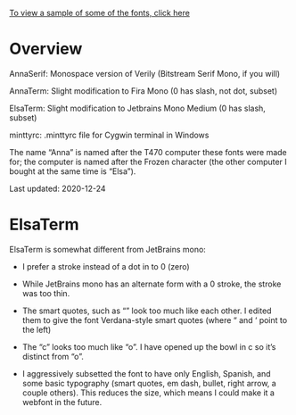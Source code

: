 [To view a sample of some of the fonts, click here](https://samboy.github.io/CaulixtlaFonts/MiscFonts/AnnaTerm/sample.html)

# Overview

AnnaSerif: Monospace version of Verily (Bitstream Serif Mono, if you will)

AnnaTerm: Slight modification to Fira Mono (0 has slash, not dot, subset)

ElsaTerm: Slight modification to Jetbrains Mono Medium (0 has slash, subset)

minttyrc: .minttyrc file for Cygwin terminal in Windows

The name “Anna” is named after the T470 computer these fonts were made
for; the computer is named after the Frozen character (the other
computer I bought at the same time is “Elsa”).

Last updated: 2020-12-24

# ElsaTerm

ElsaTerm is somewhat different from JetBrains mono:

* I prefer a stroke instead of a dot in to 0 (zero)

* While JetBrains mono has an alternate form with a 0 stroke, the stroke was
  too thin.

* The smart quotes, such as “” look too much like each other.  I edited
  them to give the font Verdana-style smart quotes (where “ and ‘ point
  to the left)

* The “c” looks too much like “o”.  I have opened up the bowl in c so it’s
  distinct from “o”.

* I aggressively subsetted the font to have only English, Spanish, and
  some basic typography (smart quotes, em dash, bullet, right arrow, a
  couple others).  This reduces the size, which means I could make it a
  webfont in the future.

